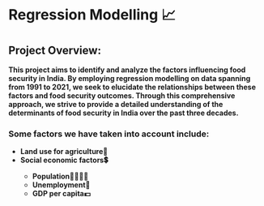 <h1>Regression Modelling 📈</h1>
<h2>Project Overview:</h2>
<b>This project aims to identify and analyze the factors influencing food security in India. By employing regression modelling on data spanning from 1991 to 2021, we seek to elucidate the relationships between these factors and food security outcomes. Through this comprehensive approach, we strive to provide a detailed understanding of the determinants of food security in India over the past three decades.
<h3>Some factors we have taken into account include:</h3>
<ul>
  <li><b>Land use for agriculture🌱</b></li>
  <li><b>Social economic factors💲</b></li>
  <ul>
    <li>Population👩‍👩‍👧‍👦</li>
    <li>Unemployment💼</li>
    <li>GDP per capita💵</li>
  </ul>
</ul>
